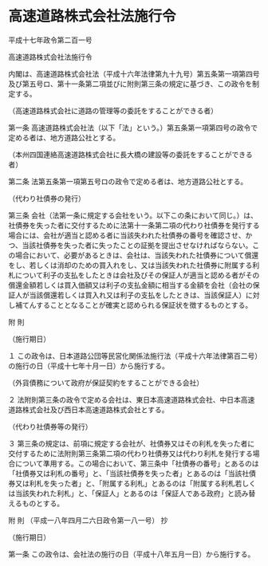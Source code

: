 # 高速道路株式会社法施行令

平成十七年政令第二百一号

高速道路株式会社法施行令

内閣は、高速道路株式会社法（平成十六年法律第九十九号）第五条第一項第四号及び第五号ロ、第十一条第二項並びに附則第三条の規定に基づき、この政令を制定する。

（高速道路株式会社に道路の管理等の委託をすることができる者）

第一条 高速道路株式会社法（以下「法」という。）第五条第一項第四号の政令で定める者は、地方道路公社とする。

（本州四国連絡高速道路株式会社に長大橋の建設等の委託をすることができる者）

第二条 法第五条第一項第五号ロの政令で定める者は、地方道路公社とする。

（代わり社債券の発行）

第三条 会社（法第一条に規定する会社をいう。以下この条において同じ。）は、社債券を失った者に交付するために法第十一条第二項の代わり社債券を発行する場合には、会社が適当と認める者に当該失われた社債券の番号を確認させ、かつ、当該社債券を失った者に失ったことの証拠を提出させなければならない。この場合において、必要があるときは、会社は、当該失われた社債券について償還をし、若しくは消却のための買入れをし、又は当該失われた社債券に附属する利札について利子の支払をしたときは会社及びその保証人が適当と認める者がその償還金額若しくは買入価額又は利子の支払金額に相当する金額を会社（会社の保証人が当該償還若しくは買入れ又は利子の支払をしたときは、当該保証人）に対し補てんすることとなることが確実と認められる保証状を徴するものとする。

附 則

（施行期日）

１ この政令は、日本道路公団等民営化関係法施行法（平成十六年法律第百二号）の施行の日（平成十七年十月一日）から施行する。

（外貨債務について政府が保証契約をすることができる会社）

２ 法附則第三条の政令で定める会社は、東日本高速道路株式会社、中日本高速道路株式会社及び西日本高速道路株式会社とする。

（代わり社債券等の発行）

３ 第三条の規定は、前項に規定する会社が、社債券又はその利札を失った者に交付するために法附則第三条第二項の代わり社債券又は代わり利札を発行する場合について準用する。この場合において、第三条中「社債券の番号」とあるのは「社債券又は利札の番号」と、「当該社債券を失った者」とあるのは「当該社債券又は利札を失った者」と、「附属する利札」とあるのは「附属する利札若しくは当該失われた利札」と、「保証人」とあるのは「保証人である政府」と読み替えるものとする。

附 則 （平成一八年四月二六日政令第一八一号） 抄

（施行期日）

第一条 この政令は、会社法の施行の日（平成十八年五月一日）から施行する。
